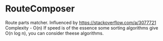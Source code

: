 # RouteComposer
Route parts matcher. Influenced by https://stackoverflow.com/a/3077721
Complexity - O(n)
If speed is of the essence some sorting algorithms give O(n log n), you can consider theese algorithms.
